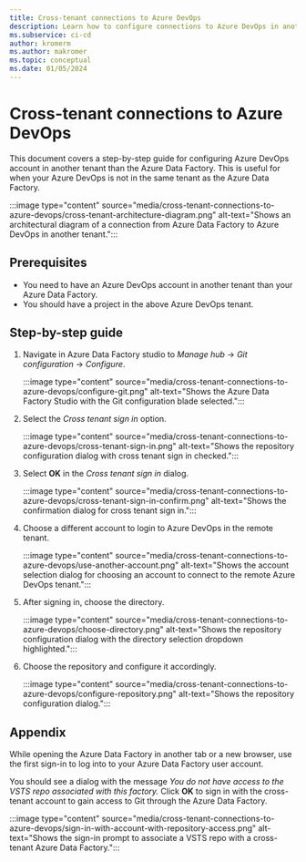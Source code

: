 ```yaml
---
title: Cross-tenant connections to Azure DevOps
description: Learn how to configure connections to Azure DevOps in another tenant in Azure Data Factory
ms.subservice: ci-cd
author: kromerm
ms.author: makromer
ms.topic: conceptual
ms.date: 01/05/2024
---
```


# Cross-tenant connections to Azure DevOps

This document covers a step-by-step guide for configuring Azure DevOps account in another tenant than the Azure Data Factory.  This is useful for when your Azure DevOps is not in the same tenant as the Azure Data Factory.

:::image type="content" source="media/cross-tenant-connections-to-azure-devops/cross-tenant-architecture-diagram.png" alt-text="Shows an architectural diagram of a connection from Azure Data Factory to Azure DevOps in another tenant.":::

## Prerequisites

- You need to have an Azure DevOps account in another tenant than your Azure Data Factory. 
- You should have a project in the above Azure DevOps tenant. 

## Step-by-step guide

1. Navigate in Azure Data Factory studio to _Manage hub_ &#8594; _Git configuration_ &#8594; _Configure_.

   :::image type="content" source="media/cross-tenant-connections-to-azure-devops/configure-git.png" alt-text="Shows the Azure Data Factory Studio with the Git configuration blade selected.":::   

1. Select the _Cross tenant sign in_ option.

   :::image type="content" source="media/cross-tenant-connections-to-azure-devops/cross-tenant-sign-in.png" alt-text="Shows the repository configuration dialog with cross tenant sign in checked.":::

1. Select **OK** in the _Cross tenant sign in_ dialog.

   :::image type="content" source="media/cross-tenant-connections-to-azure-devops/cross-tenant-sign-in-confirm.png" alt-text="Shows the confirmation dialog for cross tenant sign in.":::

1. Choose a different account to login to Azure DevOps in the remote tenant.

   :::image type="content" source="media/cross-tenant-connections-to-azure-devops/use-another-account.png" alt-text="Shows the account selection dialog for choosing an account to connect to the remote Azure DevOps tenant.":::

1. After signing in, choose the directory.

   :::image type="content" source="media/cross-tenant-connections-to-azure-devops/choose-directory.png" alt-text="Shows the repository configuration dialog with the directory selection dropdown highlighted.":::

1. Choose the repository and configure it accordingly.

   :::image type="content" source="media/cross-tenant-connections-to-azure-devops/configure-repository.png" alt-text="Shows the repository configuration dialog.":::

## Appendix

While opening the Azure Data Factory in another tab or a new browser, use the first sign-in to log into to your Azure Data Factory user account.

You should see a dialog with the message _You do not have access to the VSTS repo associated with this factory._  Click **OK** to sign in with the cross-tenant account to gain access to Git through the Azure Data Factory.

:::image type="content" source="media/cross-tenant-connections-to-azure-devops/sign-in-with-account-with-repository-access.png" alt-text="Shows the sign-in prompt to associate a VSTS repo with a cross-tenant Azure Data Factory.":::
